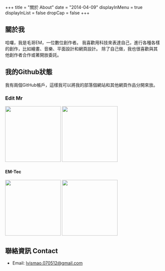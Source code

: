 +++
title = "關於 About"
date = "2014-04-09"
displayInMenu = true
displayInList = false
dropCap = false
+++

## 關於我

哈囉，我是毛哥EM，一位數位創作者。 我喜歡用科技來表達自己，進行各種各樣的創作，比如繪畫、音樂、平面設計和網頁設計。 除了自己做，我也很喜歡與其他創作者合作或著開放委託。

## 我的Github狀態

我有兩個GitHub帳戶，這樣我可以將我的部落個網站和其他網頁作品分開來放。

### Edit Mr

<img height="180em" src="https://github-readme-stats.vercel.app/api?username=Edit-Mr&show_icons=true&theme=radical" />
  <img height="180em" src="https://github-readme-stats-eight-theta.vercel.app/api/top-langs/?username=Edit-Mr&theme=radical&layout=compact&exclude_lang=java+r" />

#### EM\-Tec

<img height="180em" src="https://github-readme-stats.vercel.app/api?username=EM-Tec&show_icons=true&theme=radical" />
  <img height="180em" src="https://github-readme-stats-eight-theta.vercel.app/api/top-langs/?username=EM-Tec&theme=radical&layout=compact&exclude_lang=java+r" />

## 聯絡資訊 Contact

- Email: <lvismao.070512@gmail.com>

